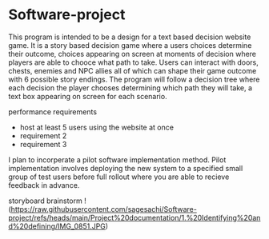# Software-project

This program is intended to be a design for a text based decision website game. It is a story based decision game where a users choices determine their outcome, choices appearing on screen at moments of decision where players are able to chooce what path to take. Users can interact with doors, chests, enemies and NPC allies all of which can shape their game outcome with 6 possible story endings. The program will follow a decision tree where each decision the player chooses determining which path they will take, a text box appearing on screen for each scenario. 

performance requirements
- host at least 5 users using the website at once
- requirement 2
- requirement 3

I plan to incorperate a pilot software implementation method. Pilot implementation involves deploying the new system to a specified small group of test users before full rollout where you are able to recieve feedback in advance. 

storyboard brainstorm
!(https://raw.githubusercontent.com/sagesachi/Software-project/refs/heads/main/Project%20documentation/1.%20Identifying%20and%20defining/IMG_0851.JPG)
